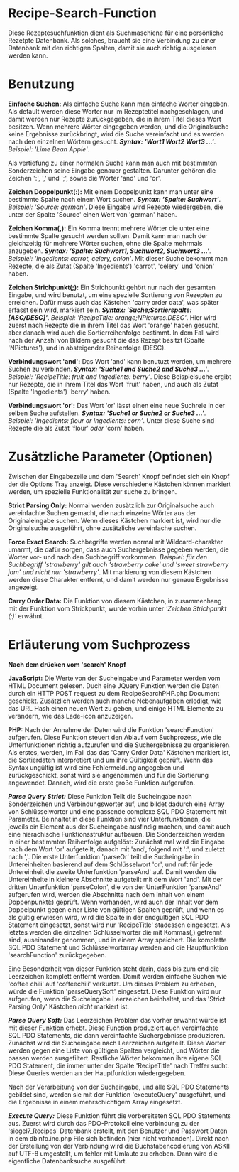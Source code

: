 # Recipe-Search-Function
Diese Rezeptesuchfunktion dient als Suchmaschiene für eine persönliche Rezetpte Datenbank. Als solches, braucht sie eine
Verbindung zu einer Datenbank mit den richtigen Spalten, damit sie auch richtig ausgelesen werden kann. 

# Benutzung
**Einfache Suchen:** Als einfache Suche kann man einfache Worter eingeben. Als default werden diese Worter nur im Rezeptetitel
nachgeschlagen, und damit werden nur Rezepte zurückgegeben, die in ihrem Titel dieses Wort besitzen. Wenn mehrere Wörter
eingegeben werden, und die Originalsuche keine Ergebnisse zurückbringt, wird die Suche vereinfacht und es werden nach den
einzelnen Wörtern gesucht. ***Syntax: 'Wort1 Wort2 Wort3 ...'***. *Beispiel: 'Lime Bean Apple'*.

Als vertiefung zu einer normalen Suche kann man auch mit bestimmten Sonderzeichen seine Eingabe genauer gestalten. Darunter
gehören die Zeichen ':', ',' und ';', sowie die Wörter 'and' und 'or'. 

**Zeichen Doppelpunkt(:):** Mit einem Doppelpunkt kann man unter eine bestimmte Spalte nach einem Wort suchen. ***Syntax:
'Spalte: Suchwort'***. *Beispiel: 'Source: german'*. Diese Eingabe wird Rezepte wiedergeben, die unter der Spalte 'Source' einen
Wert von 'german' haben.

**Zeichen Komma(,):** Ein Komma trennt mehrere Wörter die unter eine bestimmte Spalte gesucht werden sollten. Damit kann man
nach der gleichzeitig für mehrere Wörter suchen, ohne die Spalte mehrmals anzugeben. ***Syntax: 'Spalte: Suchwort1, Suchwort2,
Suchwort3 ...'***. *Beispiel: 'Ingedients: carrot, celery, onion'*. Mit dieser Suche bekommt man Rezepte, die als Zutat (Spalte
'Ingedients') 'carrot', 'celery' und 'onion' haben. 

**Zeichen Strichpunkt(;):** Ein Strichpunkt gehört nur nach der gesamten Eingabe, und wird benutzt, um eine spezielle Sortierung
von Rezepten zu erreichen. Dafür muss auch das Kästchen 'carry order data', was später erfasst sein wird, markiert sein.
***Syntax: 'Suche;Sortierspalte:[ASC/DESC]'***. *Beispiel: 'RecipeTitle: orange;NPictures:DESC'*. Hier wird zuerst nach Rezepte
die in ihrem Titel das Wort 'orange' haben gesucht, aber danach wird auch die Sortierreihenfolge bestimmt. In dem Fall wird nach
der Anzahl von Bildern gesucht die das Rezept besitzt (Spalte 'NPictures'), und in absteigender Reihenfolge (DESC). 

**Verbindungswort 'and':** Das Wort 'and' kann benutuzt werden, um mehrere Suchen zu verbinden. ***Syntax: 'Suche1 and Suche2
and Suche3 ...'***. *Beispiel: 'RecipeTitle: fruit and Ingedients: berry'*. Diese Beispielsuche ergibt nur Rezepte, die in ihrem
Titel das Wort 'fruit' haben, und auch als Zutat (Spalte 'Ingedients') 'berry' haben.

**Verbindungswort 'or':** Das Wort 'or' lässt einen eine neue Suchreie in der selben Suche aufstellen. ***Syntax: 'Suche1 or
Suche2 or Suche3 ...'***. *Beispiel: 'Ingedients: flour or Ingedients: corn'*. Unter diese Suche sind Rezepte die als Zutat
'flour' *oder* 'corn' haben.

# Zusätzliche Parameter (Optionen)
Zwischen der Eingabezeile und dem 'Search' Knopf befindet sich ein Knopf der die Options Tray anzeigt. Diese verschiedene
Kästchen können markiert werden, um spezielle Funktionalität zur suche zu bringen.

**Strict Parsing Only:** Normal werden zusätzlich zur Originalsuche auch vereinfachte Suchen gemacht, die nach einzelne Wörter
aus der Originaleingabe suchen. Wenn dieses Kästchen markiert ist, wird nur die Originalsuche ausgeführt, ohne zusätzliche
vereinfache suchen.

**Force Exact Search:** Suchbegriffe werden normal mit Wildcard-charakter umarmt, die dafür sorgen, dass auch Suchergebnisse
gegeben werden, die Worter vor- und nach den Suchbegriff vorkommen. *Beispiel: für den Suchbegriff 'strawberry' gilt auch
'strawberry cake' und 'sweet strawberry jam' und nicht nur 'strawberry'*. Mit markierung von diesem Kästchen werden diese
Charakter entfernt, und damit werden nur genaue Ergebnisse angezeigt.

**Carry Order Data:** Die Funktion von diesem Kästchen, in zusammenhang mit der Funktion vom Strickpunkt, wurde vorhin unter
*'Zeichen Strichpunkt (;)'* erwähnt.

# Erläuterung vom Suchprozess
**Nach dem drücken vom 'search' Knopf**

**JavaScript:** Die Werte von der Sucheingabe und Parameter werden vom HTML Document gelesen. Duch eine JQuery Funktion werden
die Daten durch ein HTTP POST request zu dem RecipeSearchPHP.php Document geschickt. Zusätzlich werden auch manche Nebenaufgaben
erledigt, wie das URL Hash einen neuen Wert zu geben, und einige HTML Elemente zu verändern, wie das Lade-icon anzuzeigen.

**PHP:** Nach der Annahme der Daten wird die Funktion 'searchFunction' aufgerufen. Diese Funktion steuert den Ablauf vom
Suchprozess, wie die Unterfunktionen richtig aufzurufen und die Suchergebnisse zu organisieren. Als erstes, werden, im Fall das
das 'Carry Order Data' Kästchen markiert ist, die Sortierdaten interpretiert und um ihre Gültigkeit geprüft. Wenn das Syntax
ungültig ist wird eine Fehlermeldung angegeben und zurückgeschickt, sonst wird sie angenommen und für die Sortierung angewendet.
Danach, wird die erste große Funktion aufgerufen.

***Parse Query Strict:*** Diese Funktion Teilt die Sucheingabe nach Sonderzeichen und Verbindungsworter auf, und bildet dadurch
eine Array von Schlüsselworter und eine passende complexe SQL PDO Statement mit Parameter. Beinhaltet in diese Funktion sind
vier Unterfunktionen, die jeweils ein Element aus der Sucheingabe ausfindig machen, und damit auch eine hierachische
Funktionsstruktur aufbauen. Die Sonderzeichen werden in einer bestimmten Reihenfolge aufgelöst: Zunächst mal wird die Eingabe
nach dem Wort 'or' aufgeteilt, danach mit 'and', folgend mit ':', und zuletzt nach ','. Die erste Unterfunktion 'parseOr' teilt
die Sucheingabe in Untereinheiten basierend auf dem Schlüsselwort 'or', und ruft für jede Untereinheit die zweite Unterfunktion
'parseAnd' auf. Damit werden die Untereinheite in kleinere Abschnitte aufgeteilt mit dem Wort 'and'. Mit der dritten
Unterfunktion 'parseColon', die von der UnterFunktion 'parseAnd' aufgerufen wird, werden die Abschnitte nach dem Inhalt von
einem Doppenpunkt(:) geprüft. Wenn vorhanden, wird auch der Inhalt vor dem Doppelpunkt gegen einer Liste von gültigen Spalten
geprüft, und wenn es als gültig erwiesen wird, wird die Spalte in der endgültigen SQL PDO Statement eingesetzt, sonst wird nur
'RecipeTitle' stadessen eingesetzt. Als letztes werden die einzelnen Schlüsselworter die mit Kommas(,) getrennt sind,
auseinander genommen, und in einem Array speichert. Die komplette SQL PDO Statement und Schlüsselwortarray werden and die
Hauptfunktion 'searchFunction' zurückgegeben. 

Eine Besonderheit von dieser Funktion steht darin, dass bis zum end die Leerzeichen komplett entfernt werden. Damit werden
einfache Suchen wie 'coffee chili' auf 'coffeechili' verkurtzt. Um dieses Problem zu erheben, würde die Funktion
'parseQuerySoft' eingesetzt. Diese Funktion wird nur aufgerufen, wenn die Sucheingabe Leerzeichen beinhaltet, und das 'Strict
Parsing Only' Kästchen *nicht* markiert ist. 

***Parse Query Soft:*** Das Leerzeichen Problem das vorher erwähnt würde ist mit dieser Funktion erhebt. Diese Function 
produziert auch vereinfachte SQL PDO Statements, die dann vereinfachte Suchergebnisse produzieren. Zunächst wird die Sucheingabe
nach Leerzeichen aufgeteilt. Diese Wörter werden gegen eine Liste von gültigen Spalten vergleicht, und Wörter die passen werden
ausgefiltert. Restliche Wörter bekommen ihre eigene SQL PDO Statement, die immer unter der Spalte 'RecipeTitle' nach Treffer
sucht. Diese Queries werden an der Hauptfunktion wiedergegeben.

Nach der Verarbeitung von der Sucheingabe, und alle SQL PDO Statements gebildet sind, werden sie mit der Funktion 'executeQuery' ausgeführt, und die Ergebnisse in einem mehrschichtigem Array eingesetzt.

***Execute Query:*** Diese Funktion führt die vorbereiteten SQL PDO Statements aus. Zuerst wird durch das PDO-Protokoll eine verbindung zu der 'siegel7_Recipes' Datenbank erstellt, mit den Benutzer und Passwort Daten in dem dbinfo.inc.php File sich befinden (hier nicht vorhanden). Direkt nach der Erstellung von der Verbindung wird die Buchstabencodierung von ASKII auf UTF-8 umgestellt, um fehler mit Umlaute zu erheben. Dann wird die eigentliche Datenbanksuche ausgeführt. 
